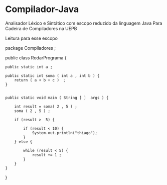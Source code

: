 # Compilador-Java
Analisador Léxico e Sintático com escopo reduzido da linguagem Java Para Cadeira de Compiladores na UEPB

Leitura para esse escopo

package Compiladores ;

public class RodarPrograma {
    
    public static int a ;   
    
    public static int soma ( int a , int b ) {
        return ( a + b + c )  ;
    }
            
            
    public static void main ( String [ ]  args ) {
        
        int result = soma( 2 , 5 ) ;
        soma ( 2 , 5 ) ;
        
        if (result >  5) {
            
            if (result < 10) {
                System.out.println("thiago");
            }
        } else {
            
            while (result < 5) {
                result += 1 ;
            }
        }
    }
}
